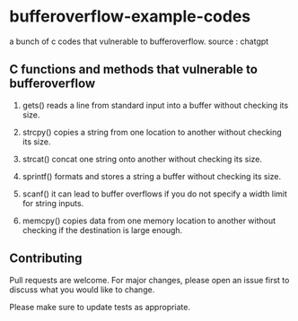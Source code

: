 # bufferoverflow-example-codes
a bunch of c codes that vulnerable to bufferoverflow. source : chatgpt

## C functions and methods that vulnerable to bufferoverflow
1. gets()
reads a line from standard input into a buffer without checking its size.

2. strcpy()
copies a string from one location to another without checking its size.

3. strcat()
concat one string onto another without checking its size.

4. sprintf()
formats and stores a string a buffer without checking its size.

5. scanf()
it can lead to buffer overflows if you do not specify a width limit for string inputs.

6. memcpy()
copies data from one memory location to another without checking if the destination is large enough.


## Contributing

Pull requests are welcome. For major changes, please open an issue first
to discuss what you would like to change.

Please make sure to update tests as appropriate.
